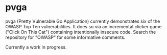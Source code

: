 # pvga

pvga (Pretty Vulnerable Go Application) currently demonstrates six of the OWASP Top Ten vulnerabilities.
It does so via an incremental clicker game ("Click On This Cat") containing intentionally insecure code.
Search the repository for "OWASP" for some informative comments.

Currently a work in progress.
